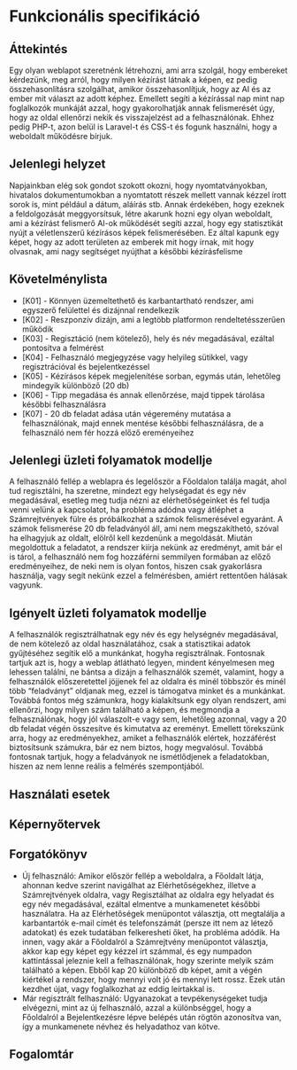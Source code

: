 # Funkcionális specifikáció

## Áttekintés

Egy olyan weblapot szeretnénk létrehozni, ami arra szolgál, hogy embereket kérdezünk, meg arról, hogy milyen kézírást látnak a képen, ez pedig összehasonlításra szolgálhat, amikor összehasonlítjuk, hogy az AI és az ember mit választ az adott képhez. Emellett segíti a kézírással nap mint nap foglalkozók munkáját azzal, hogy gyakorolhatják annak felismerését úgy, hogy az oldal ellenőrzi nekik és visszajelzést ad a felhasználónak. Ehhez pedig PHP-t, azon belül is Laravel-t és CSS-t és fogunk használni, hogy a weboldalt működésre bírjuk.

## Jelenlegi helyzet

Napjainkban elég sok gondot szokott okozni, hogy nyomtatványokban, hivatalos dokumentumokban a nyomtatott részek mellett vannak kézzel írott sorok is, mint például a dátum, aláírás stb. Annak érdekében, hogy ezeknek a feldolgozását meggyorsítsuk, létre akarunk hozni egy olyan weboldalt, ami a kézírást felismerő AI-ok működését segíti azzal, hogy egy statisztikát nyújt a véletlenszerű kézírásos képek felismerésében. Ez által kapunk egy képet, hogy az adott területen az emberek mit hogy írnak, mit hogy olvasnak, ami nagy segítséget nyújthat a későbbi kézírásfelisme

## Követelménylista

- [K01] - Könnyen üzemeltethető és karbantartható rendszer, ami egyszerő felülettel és dizájnnal rendelkezik
- [K02] - Reszponzív dizájn, ami a legtöbb platformon rendeltetésszerűen működik
- [K03] - Regisztáció (nem kötelező), hely és név megadásával, ezáltal pontosítva a felmérést
- [K04] - Felhasználó megjegyzése vagy helyileg sütikkel, vagy regisztrációval és bejelentkezéssel
- [K05] - Kézírásos képek megjelenítése sorban, egymás után, lehetőleg mindegyik különböző (20 db)
- [K06] - Tipp megadása és annak ellenőrzése, majd tippek tárolása későbbi felhasználásra
- [K07] - 20 db feladat adása után végeremény mutatása a felhasználónak, majd ennek mentése későbbi felhasználásra, de a felhasználó nem fér hozzá  előző ereményeihez

## Jelenlegi üzleti folyamatok modellje

A felhasználó fellép a weblapra és legelőször a Főoldalon találja magát, ahol tud regisztálni, ha szeretne, mindezt egy helységadat és egy név megadásával, esetleg meg tudja nézni az elérhetőségeinket és fel tudja venni velünk a kapcsolatot, ha probléma adódna vagy átléphet a Számrejtvények fülre és próbálkozhat a számok felismerésével egyaránt. A számok felismerése 20 db feladványól áll, ami nem megszakíthetó, szóval ha elhagyjuk az oldalt, elölről kell kezdenünk a megoldását. Miután megoldottuk a feladatot, a rendszer kiírja nekünk az eredményt, amit bár el is tárol, a felhasználó nem fog hozzáférni semmilyen formában az előző eredményeihez, de neki nem is olyan fontos, hiszen csak gyakorlásra használja, vagy segít nekünk ezzel a felmérésben, amiért rettentően hálásak vagyunk.

## Igényelt üzleti folyamatok modellje

A felhasználók regisztrálhatnak egy név és egy helységnév megadásával, de nem kötelező az oldal használatához, csak a statisztikai adatok gyűjtéséhez segítik elő a munkánkat, hogyha regisztrálnak. Fontosnak tartjuk azt is, hogy a weblap átlátható legyen, mindent kényelmesen meg lehessen találni, ne bántsa a dizájn a felhasználók szemét, valamint, hogy a felhasználók előszeretettel jöjjenek fel az oldalra és minél többször és minél több “feladványt” oldjanak meg, ezzel is támogatva minket és a munkánkat. Továbbá fontos még számunkra, hogy kialakítsunk egy olyan rendszert, ami ellenőrzi, hogy milyen szám található a képen, és megmondja a felhasználónak, hogy jól válaszolt-e vagy sem, lehetőleg azonnal, vagy a 20 db feladat végén összesítve és kimutatva az ereményt. Emellett törekszünk arra, hogy az eredményekhez, amiket a felhasználók elértek, hozzáférést biztosítsunk számukra, bár ez nem biztos, hogy megvalósul. Továbbá fontosnak tartjuk, hogy a feladványok ne ismétlődjenek a feladatokban, hiszen az nem lenne reális a felmérés szempontjából.

## Használati esetek

## Képernyőtervek

## Forgatókönyv

- Új felhasználó: Amikor először fellép a weboldalra, a Főoldalt látja, ahonnan kedve szerint navigálhat az Elérhetőségekhez, illetve a Számrejtvények oldalra, vagy Regisztálhat az oldalra egy helyadat és egy név megadásával, ezáltal elmentve a munkamenetet későbbi használatra. Ha az Elérhetőségek menüpontot választja, ott megtalálja a karbantartók e-mail címét és telefonszámát (persze itt nem az létező adatokat) és ezek tudatában felkeresheti őket, ha probléma adódik. Ha innen, vagy akár a Főoldalról a Számrejtvény menüpontot választja, akkor kap egy képet egy kézzel írt számmal, és egy numpadon kattintással jeleznie kell a felhasználónak, hogy szerinte melyik szám található a képen. Ebből kap 20 különböző db képet, amit a végén kiértékel a rendszer, hogy mennyi volt jó és mennyi lett rossz. Ezek után kezdhet újat, vagy foglalkozhat az eddig leírtakkal is.
- Már regisztrált felhasználó: Ugyanazokat a tevpékenységeket tudja elvégezni, mint az új felhasználó, azzal a különbséggel, hogy a Főoldalról a Bejelentkezésre lépve belépés után rögtön azonosítva van, így a munkamenete névhez és helyadathoz van kötve.

## Fogalomtár